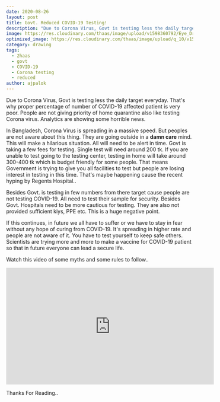 ```yaml
---
date: 2020-08-26
layout: post
title: Govt. Reduced COVID-19 Testing!
description: "Due to Corona Virus, Govt is testing less the daily target everyday. That's why proper percentage of number of COVID-19 affected patient is very poor. People are not giving priority of home quarantine also like testing Corona virus. Analytics are showing some horrible news."
image: https://res.cloudinary.com/thaas/image/upload/v1598360792/Eye_Drawing_Step_By_Step_x1zizx.jpg
optimized_image: https://res.cloudinary.com/thaas/image/upload/q_10/v1598360792/Eye_Drawing_Step_By_Step_x1zizx.jpg
category: drawing
tags:
  - 2haas
  - govt
  - COVID-19
  - Corona testing
  - reduced
author: ajpalok
---
```

Due to Corona Virus, Govt is testing less the daily target everyday. That's why proper percentage of number of COVID-19 affected patient is very poor. People are not giving priority of home quarantine also like testing Corona virus. Analytics are showing some horrible news.
  
In Bangladesh, Corona Virus is spreading in a massive speed. But peoples are not aware about this thing. They are going outside in a **damn care** mind. This will make a hilarious situation. All will need to be alert in time. Govt is taking a few fees for testing. Single test will need around 200 tk. If you are unable to test going to the testing center, testing in home will take around 300-400 tk which is budget friendly for some people. That means Government is trying to give you all facilities to test but people are losing interest in testing in this time. That's maybe happening cause the recent hyping by Regents Hospital..
  
Besides Govt. is testing in few numbers from there target cause people are not testing COVID-19. All need to test their sample for security. Besides Govt. Hospitals need to be more cautious for testing. They are also not provided sufficient kiys, PPE etc. This is a huge negative point.
  
If this continues, in future we all have to suffer or we have to stay in fear without any hope of curing from COVID-19. It's spreading in higher rate and people are not aware of it. You have to test yourself to keep safe others. Scientists are trying more and more to make a vaccine for COVID-19 patient so that in future everyone can lead a secure life.
  
Watch this video of some myths and some rules to follow..
  
<iframe width="560" height="315" src="https://www.youtube-nocookie.com/embed/BMex_8YQ_OM" frameborder="0" allow="accelerometer; autoplay; encrypted-media; gyroscope; picture-in-picture" allowfullscreen></iframe>
  
Thanks For Reading..
